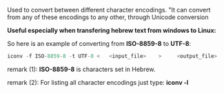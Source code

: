 <!--ts-->
<!--te-->

Used to convert between different character encodings. "It can convert from any of these encodings to any other, through Unicode conversion

**Useful especially when transfering hebrew text from windows to Linux:**


So here is an example of converting from **ISO-8859-8** to **UTF-8**:

```python
iconv -f ISO-8859-8 -t UTF-8 <   <input_file>    >     <output_file>
```

remark (1): **ISO-8859-8** is characters set in Hebrew.

remark (2): For listing all character encodings just type: **iconv -l**
